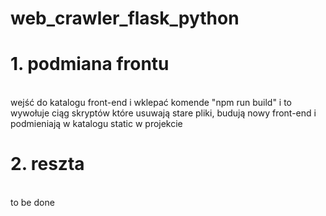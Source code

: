 # web_crawler_flask_python

# 1. podmiana frontu 
<br>
wejść do katalogu front-end i wklepać komende "npm run build" i to wywołuje ciąg skryptów 
które usuwają stare pliki, budują nowy front-end i podmieniają w katalogu static w projekcie

# 2. reszta  
<br>
to be done 